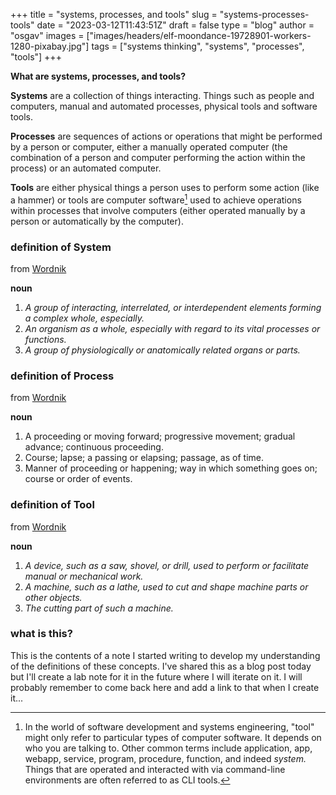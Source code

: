 
+++
title = "systems, processes, and tools"
slug = "systems-processes-tools"
date = "2023-03-12T11:43:51Z"
draft = false
type = "blog"
author = "osgav"
images = ["images/headers/elf-moondance-19728901-workers-1280-pixabay.jpg"]
tags = ["systems thinking", "systems", "processes", "tools"]
+++

**What are systems, processes, and tools?**

<!--more-->

**Systems** are a collection of things interacting. Things such as people and computers, manual and automated processes, physical tools and software tools.

**Processes** are sequences of actions or operations that might be performed by a person or computer, either a manually operated computer (the combination of a person and computer performing the action within the process) or an automated computer.

**Tools** are either physical things a person uses to perform some action (like a hammer) or tools are computer software[^1] used to achieve operations within processes that involve computers (either operated manually by a person or automatically by the computer). 

[^1]: In the world of software development and systems engineering, "tool" might only refer to particular types of computer software. It depends on who you are talking to. Other common terms include application, app, webapp, service, program, procedure, function, and indeed *system.* Things that are operated and interacted with via command-line environments are often referred to as CLI tools. 


### definition of System

from [Wordnik](https://www.wordnik.com/words/system)

**noun**

1. *A group of interacting, interrelated, or interdependent elements forming a complex whole, especially.*
2. *An organism as a whole, especially with regard to its vital processes or functions.*
3. *A group of physiologically or anatomically related organs or parts.*


### definition of Process

from [Wordnik](https://www.wordnik.com/words/process)

**noun**

1. A proceeding or moving forward; progressive movement; gradual advance; continuous proceeding.
2. Course; lapse; a passing or elapsing; passage, as of time.
3. Manner of proceeding or happening; way in which something goes on; course or order of events.


### definition of Tool

from [Wordnik](https://www.wordnik.com/words/tool)

**noun**

1. *A device, such as a saw, shovel, or drill, used to perform or facilitate manual or mechanical work.*
2. *A machine, such as a lathe, used to cut and shape machine parts or other objects.*
3. *The cutting part of such a machine.*


### what is this? 

This is the contents of a note I started writing to develop my understanding of the definitions of these concepts. I've shared this as a blog post today but I'll create a lab note for it in the future where I will iterate on it. I will probably remember to come back here and add a link to that when I create it...

